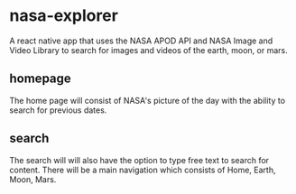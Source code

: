 # nasa-explorer
A react native app that uses the NASA APOD API and NASA Image and Video Library to search for images and videos of the earth, moon, or mars.

## homepage

The home page will consist of NASA's picture of the day with the ability to search for previous dates.

## search

The search will will also have the option to type free text to search for content. There will be a main navigation which consists of Home, Earth, Moon, Mars.
